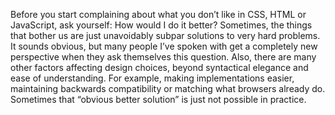 

Before you start complaining about what you don’t like in CSS, HTML or JavaScript, ask yourself: How
would I do it better? Sometimes, the things that bother us are just unavoidably subpar solutions to very hard
problems. It sounds obvious, but many people I’ve spoken with get a completely new perspective when they
ask themselves this question. Also, there are many other factors affecting design choices, beyond syntactical
elegance and ease of understanding. For example, making implementations easier, maintaining backwards
compatibility or matching what browsers already do. Sometimes that “obvious better solution” is
just not possible in practice. 